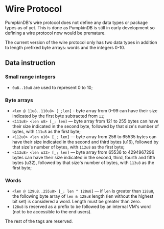 # Wire Protocol

PumpkinDB's wire protocol does not define any data types or package types as
of yet. This is done as PumpkinDB is still in early development so defining
a wire protocol now would be premature.

The current version of the wire protocol only has two data types in addition
to length prefixed byte arrays: words and the integers 0-10.

## Data instruction
 
### Small range integers
* `0u8..10u8` are used to represent 0 to 10;

### Byte arrays
* `<len @ 11u8..110u8> [_;len]` - byte array from 0-99 can have their size indicated by the
first byte subtracted from `11`;
* `<111u8> <len u8> [_; len]` — byte array from 121 to 255 bytes can have their size indicated
in the second byte, followed by that size's number of bytes, with `111u8` as the first byte;
* `<112u8> <len u16> [_; len]` — byte array from 256 to 65535 bytes can have their size
indicated in the second and third bytes (u16), followed by that size's number of bytes,
with `112u8` as the first byte;
* `<113u8> <len u32> [_; len]` — byte array from 65536 to 4294967296 bytes can have their
size indicated in the second, third, fourth and fifth bytes (u32), followed by that size's
number of bytes, with `113u8` as the first byte;

### Words

* `<len @ 129u8..255u8> [_; len ^ 128u8]` — if `len` is greater than `128u8`, the following
byte array of `len & 128u8` length (len without the highest bit set) is considered a word.
Length must be greater than zero.
* `128u8` is reserved as a prefix to be followed by an internal VM's word (not to be accessible
to the end users).

The rest of the tags are reserved.